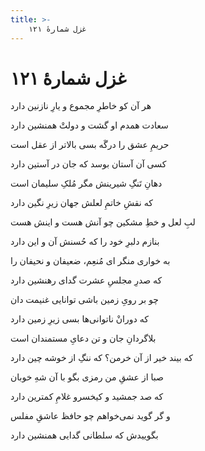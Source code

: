 ```yaml
---
title: >-
    غزل شمارهٔ ۱۲۱
---
```

# غزل شمارهٔ ۱۲۱

<div class="b" id="bn1"><div class="m1"><p>هر آن کو خاطرِ مجموع و یارِ نازنین دارد</p></div>
<div class="m2"><p>سعادت همدم او گشت و دولتْ همنشین دارد</p></div></div>
<div class="b" id="bn2"><div class="m1"><p>حریمِ عشق را درگَه بسی بالاتر از عقل است</p></div>
<div class="m2"><p>کسی آن آستان بوسد که جان در آستین دارد</p></div></div>
<div class="b" id="bn3"><div class="m1"><p>دهانِ تَنگِ شیرینش مگر مُلکِ سلیمان است</p></div>
<div class="m2"><p>که نقشِ خاتمِ لعلش جهان زیرِ نگین دارد</p></div></div>
<div class="b" id="bn4"><div class="m1"><p>لبِ لعل و خطِ مشکین چو آنش هست و اینش هست</p></div>
<div class="m2"><p>بنازم دلبرِ خود را که حُسنش آن و این دارد</p></div></div>
<div class="b" id="bn5"><div class="m1"><p>به خواری منگر ای مُنعِم، ضعیفان و نحیفان را</p></div>
<div class="m2"><p>که صدرِ مجلسِ عشرت گدای رهنشین دارد</p></div></div>
<div class="b" id="bn6"><div class="m1"><p>چو بر رویِ زمین باشی توانایی غنیمت دان</p></div>
<div class="m2"><p>که دورانْ ناتوانی‌ها بسی زیرِ زمین دارد</p></div></div>
<div class="b" id="bn7"><div class="m1"><p>بلاگردانِ جان و تن دعایِ مستمندان است</p></div>
<div class="m2"><p>که بیند خیر از آن خرمن؟ که ننگِ از خوشه چین دارد</p></div></div>
<div class="b" id="bn8"><div class="m1"><p>صبا از عشقِ من رمزی بگو با آن شهِ خوبان</p></div>
<div class="m2"><p>که صد جمشید و کیخسرو غلامِ کمترین دارد</p></div></div>
<div class="b" id="bn9"><div class="m1"><p>و گر گوید نمی‌خواهم چو حافظ عاشقِ مفلس</p></div>
<div class="m2"><p>بگوییدش که سلطانی گدایی همنشین دارد</p></div></div>
